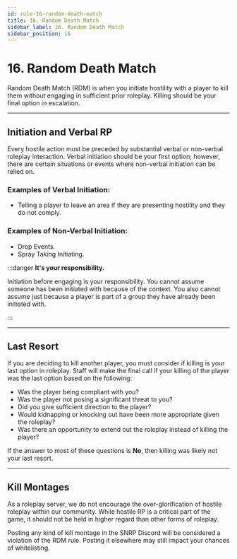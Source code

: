```yaml
---
id: rule-16-random-death-match
title: 16. Random Death Match
sidebar_label: 16. Random Death Match
sidebar_position: 16
---
```


# 16. Random Death Match

Random Death Match (RDM) is when you initiate hostility with a player to kill them without engaging in sufficient prior roleplay. Killing should be your final option in escalation.

---

## Initiation and Verbal RP

Every hostile action must be preceded by substantial verbal or non-verbal roleplay interaction. Verbal initiation should be your first option; however, there are certain situations or events where non-verbal initiation can be relied on.

### **Examples of Verbal Initiation:**

- Telling a player to leave an area if they are presenting hostility and they do not comply.

### **Examples of Non-Verbal Initiation:**

- Drop Events.
- Spray Taking Initiating.

:::danger **It's your responsibility.**

Initiation before engaging is your responsibility. You cannot assume someone has been initiated with because of the context. You also cannot assume just because a player is part of a group they have already been initiated with.

:::

---

## Last Resort

If you are deciding to kill another player, you must consider if killing is your last option in roleplay. Staff will make the final call if your killing of the player was the last option based on the following:

- Was the player being compliant with you?
- Was the player not posing a significant threat to you?
- Did you give sufficient direction to the player?
- Would kidnapping or knocking out have been more appropriate given the roleplay?
- Was there an opportunity to extend out the roleplay instead of killing the player?

If the answer to most of these questions is **No**, then killing was likely not your last resort.

---

## Kill Montages

As a roleplay server, we do not encourage the over-glorification of hostile roleplay within our community. While hostile RP is a critical part of the game, it should not be held in higher regard than other forms of roleplay.

Posting any kind of kill montage in the SNRP Discord will be considered a violation of the RDM rule. Posting it elsewhere may still impact your chances of whitelisting.
